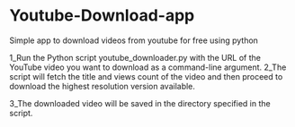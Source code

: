 # Youtube-Download-app
Simple app to download videos from youtube for free using python

1_Run the Python script youtube_downloader.py with the URL of the YouTube video you want to download as a command-line argument.
2_The script will fetch the title and views count of the video and then proceed to download the highest resolution version available.

3_The downloaded video will be saved in the directory specified in the script.
